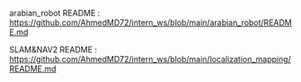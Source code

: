 arabian_robot README : https://github.com/AhmedMD72/intern_ws/blob/main/arabian_robot/README.md

SLAM&NAV2 README :  https://github.com/AhmedMD72/intern_ws/blob/main/localization_mapping/README.md
